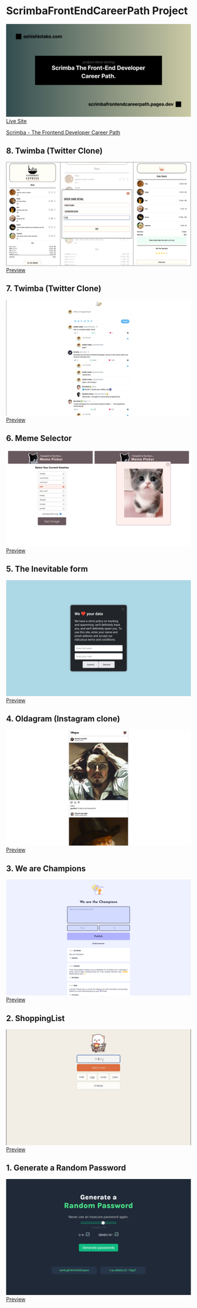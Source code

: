 # ScrimbaFrontEndCareerPath Project 

[![PaswordGenerator](og.svg)](https://scrimbafrontendcareerpath.pages.dev/)
[Live Site](https://scrimbafrontendcareerpath.pages.dev/)

[Scrimba - The Frontend Developer Career Path](https://scrimba.com/learn/frontend)

## 8.  Twimba (Twitter Clone) 
[![Oldagram](projects/FlavorWaveExpress/preview.jpg)](https://scrimbafrontendcareerpath.pages.dev/projects/FlavorWaveExpress/)
[Preview](https://scrimbafrontendcareerpath.pages.dev/projects/FlavorWaveExpress/)


## 7.  Twimba (Twitter Clone) 
[![Oldagram](projects/twimba/preview.png)](https://scrimbafrontendcareerpath.pages.dev/projects/twimba/)
[Preview](https://scrimbafrontendcareerpath.pages.dev/projects/twimba/)

## 6.  Meme Selector 
[![Oldagram](projects/memeSelector/preview.png)](https://scrimbafrontendcareerpath.pages.dev/projects/memeSelector/)
[Preview](https://scrimbafrontendcareerpath.pages.dev/projects/memeSelector/)

## 5.  The Inevitable form
[![Oldagram](projects/inevitableForm/preview.png)](https://scrimbafrontendcareerpath.pages.dev/projects/inevitableForm/)
[Preview](https://scrimbafrontendcareerpath.pages.dev/projects/inevitableForm/)

## 4. Oldagram (Instagram clone) 
[![Oldagram](projects/Oldagram/Preview.png)](https://scrimbafrontendcareerpath.pages.dev/projects/Oldagram/)
[Preview](https://scrimbafrontendcareerpath.pages.dev/projects/Oldagram/)

## 3. We are Champions 
[![wearechampion](projects/WeAreChampion/assets/preview.png)](https://scrimbafrontendcareerpath.pages.dev/projects/WeAreChampion/)
[Preview](https://scrimbafrontendcareerpath.pages.dev/projects/WeAreChampion/)

## 2.  ShoppingList 
[![ShoppingList](projects/ShoppingList/preview.png)](https://scrimbafrontendcareerpath.pages.dev/projects/ShoppingList/)
[Preview](https://scrimbafrontendcareerpath.pages.dev/projects/ShoppingList/)


## 1. Generate a Random Password 
[![PaswordGenerator](projects/PaswordGenerator/preview.png)](https://scrimbafrontendcareerpath.pages.dev/projects/PaswordGenerator/)
[Preview](https://scrimbafrontendcareerpath.pages.dev/projects/PaswordGenerator/)
